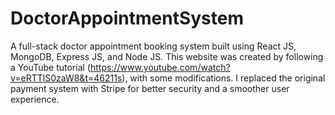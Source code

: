 # DoctorAppointmentSystem
A full-stack doctor appointment booking system built using React JS, MongoDB, Express JS, and Node JS. This website was created by following a YouTube tutorial (https://www.youtube.com/watch?v=eRTTlS0zaW8&t=46211s), with some modifications. I replaced the original payment system with Stripe for better security and a smoother user experience.
